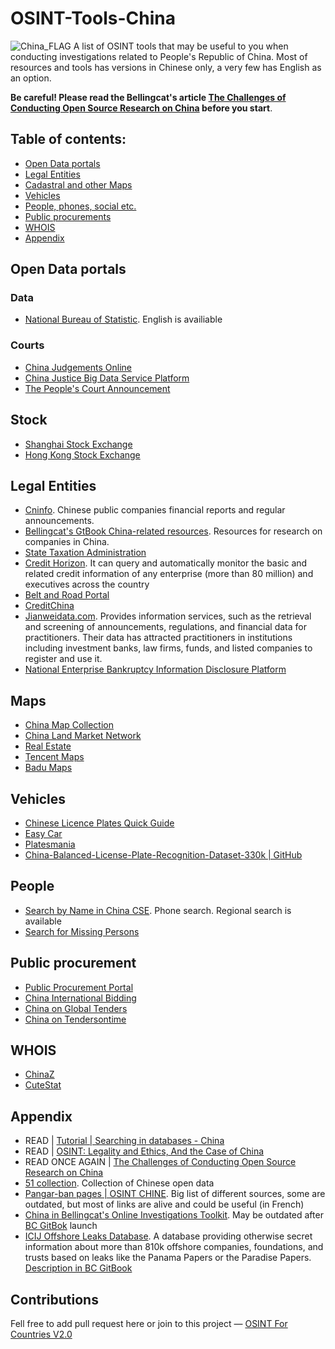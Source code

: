 # OSINT-Tools-China
<img src="https://upload.wikimedia.org/wikipedia/commons/thumb/f/fa/Flag_of_the_People%27s_Republic_of_China.svg/1599px-Flag_of_the_People%27s_Republic_of_China.svg.png" alt="China_FLAG"/>
A list of OSINT tools that may be useful to you when conducting investigations related to People's Republic of China. Most of resources and tools has versions in Chinese only, a very few has English as an option. 

**Be careful! Please read the Bellingcat's article [The Challenges of Conducting Open Source Research on China](https://www.bellingcat.com/resources/2023/04/18/china-challenges-open-source-osint-social-media/) before you start**.

## Table of contents:
 - [Open Data portals](#open-data-portals)
 - [Legal Entities](#legal-entities)
 - [Cadastral and other Maps](#maps)
 - [Vehicles](#vehicles)
 - [People, phones, social etc.](#people)
 - [Public procurements](#public-procurement)
 - [WHOIS](#whois)
 - [Appendix](#appendix)

## Open Data portals
### Data
- [National Bureau of Statistic](https://data.stats.gov.cn/english/). English is availiable

### Courts
- [China Judgements Online](https://wenshu.court.gov.cn)
- [China Justice Big Data Service Platform](https://data.court.gov.cn/pages/index.html)
- [The People's Court Announcement](https://rmfygg.court.gov.cn)
## Stock
- [Shanghai Stock Exchange](https://english.sse.com.cn)
- [Hong Kong Stock Exchange](https://www.hkex.com.hk/?sc_lang=en)

## Legal Entities
- [Cninfo](http://www.cninfo.com.cn/new/index). Chinese public companies financial reports and regular announcements. 
- [Bellingcat's GtBook China-related resources](https://bellingcat.gitbook.io/toolkit/more/all-tools/china-related-resources). Resources for research on companies in China.
- [State Taxation Administration](https://www.chinatax.gov.cn)
- [Credit Horizon](https://www.x315.com).  It can query and automatically monitor the basic and related credit information of any enterprise (more than 80 million) and executives across the country
- [Belt and Road Portal](https://eng.yidaiyilu.gov.cn/list/c/10080)
- [CreditChina](https://www.creditchina.gov.cn)
- [Jianweidata.com](https://www.jianweidata.com). Provides information services, such as the retrieval and screening of announcements, regulations, and financial data for practitioners. Their data has attracted practitioners in institutions including investment banks, law firms, funds, and listed companies to register and use it.
- [National Enterprise Bankruptcy Information Disclosure Platform](https://pccz.court.gov.cn/pcajxxw/index/xxwsy)

## Maps
- [China Map Collection](https://www.virtualshanghai.net/maps/collection?as=67)
- [China Land Market Network](https://www.landchina.com/)
- [Real Estate](https://www.jinmajia.com/xmjs/)
- [Tencent Maps](http://map.qq.com/)
- [Badu Maps](http://map.baidu.com/)

## Vehicles
- [Chinese Licence Plates Quick Guide](https://jenxi.com/china-vehicle-registration-plates/)
- [Easy Car](https://www.yiche.com)
- [Platesmania](https://platesmania.com/cn/search#google_vignette)
- [China-Balanced-License-Plate-Recognition-Dataset-330k | GitHub](https://github.com/SunlifeV/CBLPRD-330k)

## People 
- [Search by Name in China CSE](https://phonebookoftheworld.com/china/#google_vignette). Phone search. Regional search is available
- [Search for Missing Persons](http://www.110xr.com)

## Public procurement
- [Public Procurement Portal](http://www.ccgp.gov.cn)
- [China International Bidding](http://en.chinabidding.mofcom.gov.cn)
- [China on Global Tenders](https://www.globaltenders.com/cn/)
- [China on Tendersontime](https://www.tendersontime.com/china-tenders/)

## WHOIS
- [ChinaZ](http://whois.chinaz.com/)
- [CuteStat](https://www.cutestat.com/)

## Appendix
- READ | [Tutorial | Searching in databases - China](https://www.epo.org/en/searching-for-patents/helpful-resources/asian/china/search)
- READ | [OSINT: Legality and Ethics, And the Case of China](https://osintonchina.com/article/osint:-legality-and-ethics,-and-the-case-of-china/)
- READ ONCE AGAIN | [The Challenges of Conducting Open Source Research on China](https://www.bellingcat.com/resources/2023/04/18/china-challenges-open-source-osint-social-media/)
- [51 collection](http://www.51zzl.com). Collection of Chinese open data
- [Pangar-ban pages | OSINT CHINE](https://start.me/p/7kLY9R/osint-chine). Big list of different sources, some are outdated, but most of links are alive and could be useful (in French)
- [China in Bellingcat's Online Investigations Toolkit](https://docs.google.com/spreadsheets/d/18rtqh8EG2q1xBo2cLNyhIDuK9jrPGwYr9DI2UncoqJQ/edit?gid=0#gid=0). May be outdated after [BC GitBok](https://bellingcat.gitbook.io/toolkit) launch
- [ICIJ Offshore Leaks Database](http://offshoreleaks.icij.org/). A database providing otherwise secret information about more than 810k offshore companies, foundations, and trusts based on leaks like the Panama Papers or the Paradise Papers. [Description in BC GitBook](https://bellingcat.gitbook.io/toolkit/more/all-tools/icij-offshore-leaks-database)
## Contributions
Fell free to add pull request here or join to this project — [OSINT For Countries V2.0](https://github.com/paulpogoda/OSINT-for-countries-V2.0)

